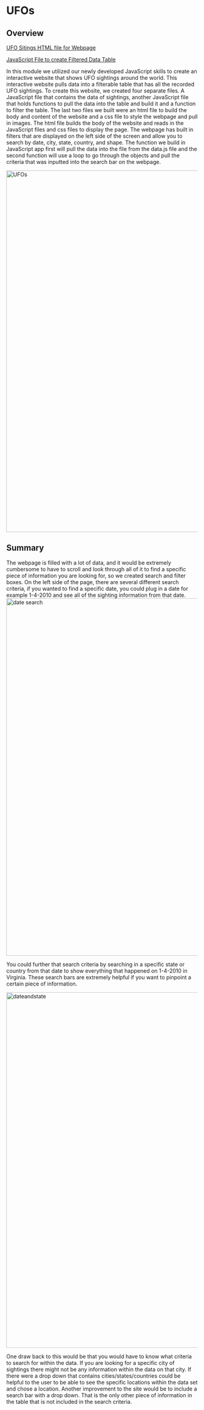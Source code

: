 # UFOs

## Overview

[UFO Sitings HTML file for Webpage](https://github.com/lexiewalla/UFOs/blob/main/index.html)

[JavaScript File to create Filtered Data Table](https://github.com/lexiewalla/UFOs/blob/main/static/js/app.js)
 

In this module we utilized our newly developed JavaScript skills to create an interactive website that shows UFO sightings around the world. This interactive website pulls data into a filterable table that has all the recorded UFO sightings. To create this website, we created four separate files. A JavaScript file that contains the data of sightings, another JavaScript file that holds functions to pull the data into the table and build it and a function to filter the table. The last two files we built were an html file to build the body and content of the website and a css file to style the webpage and pull in images. The html file builds the body of the website and reads in the JavaScript files and css files to display the page. The webpage has built in filters that are displayed on the left side of the screen and allow you to search by date, city, state, country, and shape. The function we build in JavaScript app first will pull the data into the file from the data.js file and the second function will use a loop to go through the objects and pull the criteria that was inputted into the search bar on the webpage.

<img width="950" alt="UFOs" src="https://user-images.githubusercontent.com/45208773/151868079-5bbd83de-154c-4664-af1e-fec950805fb2.PNG">

 

## Summary

 

The webpage is filled with a lot of data, and it would be extremely cumbersome to have to scroll and look through all of it to find a specific piece of information you are looking for, so we created search and filter boxes. On the left side of the page, there are several different search criteria, if you wanted to find a specific date, you could plug in a date for example 1-4-2010 and see all of the sighting information from that date. 
<img width="939" alt="date search" src="https://user-images.githubusercontent.com/45208773/140657365-eed467a8-a208-43db-9171-fc287a9324f2.PNG">




You could further that search criteria by searching in a specific state or country from that date to show everything that happened on 1-4-2010 in Virginia. These search bars are extremely helpful if you want to pinpoint a certain piece of information.


<img width="934" alt="dateandstate" src="https://user-images.githubusercontent.com/45208773/140657399-0d49cb20-b722-4ca8-9cb2-e1e9fb20e179.PNG">

 

One draw back to this would be that you would have to know what criteria to search for within the data. If you are looking for a specific city of sightings there might not be any information within the data on that city. If there were a drop down that contains cities/states/countries could be helpful to the user to be able to see the specific locations within the data set and chose a location. Another improvement to the site would be to include a search bar with a drop down. That is the only other piece of information in the table that is not included in the search criteria. 
